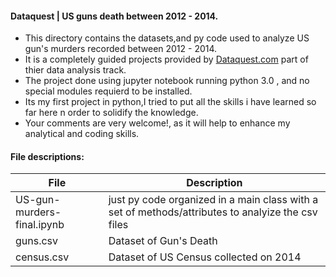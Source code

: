 #### Dataquest | US guns death between 2012 - 2014.
* This directory contains the datasets,and py code used to analyze US gun's murders recorded between 2012 - 2014.
* It is a completely guided projects provided by [Dataquest.com](https://www.dataquest.io/) part of thier data analysis track.
* The project done using jupyter notebook running python 3.0 , and no special modules requierd to be installed.
* Its my first project in python,I tried to put all the skills i have learned so far here n order to solidify the knowledge.
* Your comments are very welcome!, as it will help to enhance my analytical and coding skills.

#### File descriptions:

 File                           | Description   |
| ------------------------------| ------------- |
| US-gun-murders-final.ipynb    | just py code organized in a main class with a set of methods/attributes to analyize the csv files|
| guns.csv                      | Dataset of Gun's Death|
| census.csv                    | Dataset of US Census collected on 2014|
